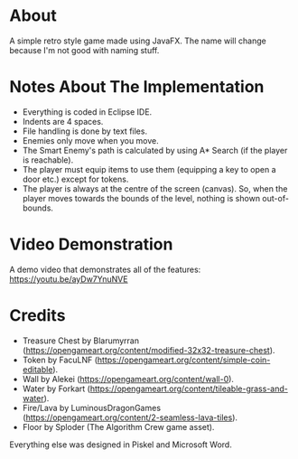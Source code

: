 # About
A simple retro style game made using JavaFX. The name will change because I'm not good with naming stuff.

# Notes About The Implementation
- Everything is coded in Eclipse IDE.
- Indents are 4 spaces.
- File handling is done by text files.
- Enemies only move when you move.
- The Smart Enemy's path is calculated by using A* Search (if the player is reachable).
- The player must equip items to use them (equipping a key to open a door etc.) except for tokens.
- The player is always at the centre of the screen (canvas). So, when the player moves towards the bounds of the level, nothing is shown out-of-bounds.

# Video Demonstration
A demo video that demonstrates all of the features: https://youtu.be/ayDw7YnuNVE

# Credits
- Treasure Chest by Blarumyrran (https://opengameart.org/content/modified-32x32-treasure-chest).
- Token by FacuLNF (https://opengameart.org/content/simple-coin-editable).
- Wall by Alekei (https://opengameart.org/content/wall-0).
- Water by Forkart (https://opengameart.org/content/tileable-grass-and-water).
- Fire/Lava by LuminousDragonGames (https://opengameart.org/content/2-seamless-lava-tiles).
- Floor by Sploder (The Algorithm Crew game asset).

Everything else was designed in Piskel and Microsoft Word.
